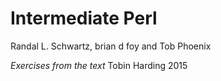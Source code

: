 Intermediate Perl 
=================
Randal L. Schwartz, brian d foy and Tob Phoenix  

*Exercises from the text*
Tobin Harding 2015

